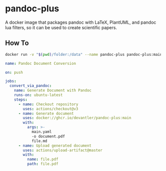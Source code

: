 # pandoc-plus

A docker image that packages pandoc with LaTeX, PlantUML, and pandoc lua filters, so it can be used to create scientific papers.

## How To

```bash
docker run -v "$(pwd)/folder:/data" --name pandoc-plus pandoc-plus:main -d main.yaml -o outfile.pdf
```

```yaml
name: Pandoc Document Conversion

on: push

jobs:
  convert_via_pandoc:
    name: Generate Document with Pandoc
    runs-on: ubuntu-latest
    steps:
      - name: Checkout repository
        uses: actions/checkout@v3
      - name: Generate document
        uses: docker://ghcr.io/devantler/pandoc-plus:main
        with: 
          args: >-
            main.yaml 
            -o document.pdf
            file.md
      - name: Upload generated document
        uses: actions/upload-artifact@master
        with:
          name: file.pdf
          path: file.pdf
```
